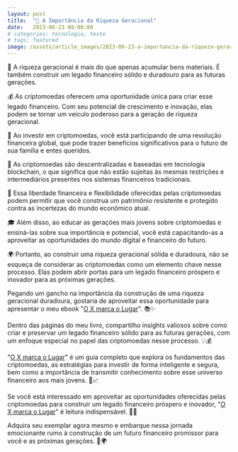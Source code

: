 ```yaml
---
layout: post
title:  "🏦 A Importância da Riqueza Geracional"
date:   2023-06-23 08:00:00
# categories: tecnologia, teste
# tags: featured
image: /assets/article_images/2023-06-23-a-importancia-da-riqueza-geracional/opportunities.jpg
---
```

💎 A riqueza geracional é mais do que apenas acumular bens materiais. É também construir um legado financeiro sólido e duradouro para as futuras gerações.

💰 As criptomoedas oferecem uma oportunidade única para criar esse legado financeiro. Com seu potencial de crescimento e inovação, elas podem se tornar um veículo poderoso para a geração de riqueza geracional.

🚀 Ao investir em criptomoedas, você está participando de uma revolução financeira global, que pode trazer benefícios significativos para o futuro de sua família e entes queridos.

🔗 As criptomoedas são descentralizadas e baseadas em tecnologia blockchain, o que significa que não estão sujeitas às mesmas restrições e intermediários presentes nos sistemas financeiros tradicionais.

💪 Essa liberdade financeira e flexibilidade oferecidas pelas criptomoedas podem permitir que você construa um patrimônio resistente e protegido contra as incertezas do mundo econômico atual.

🎓 Além disso, ao educar as gerações mais jovens sobre criptomoedas e ensiná-las sobre sua importância e potencial, você está capacitando-as a aproveitar as oportunidades do mundo digital e financeiro do futuro.

🌍 Portanto, ao construir uma riqueza geracional sólida e duradoura, não se esqueça de considerar as criptomoedas como um elemento chave nesse processo. Elas podem abrir portas para um legado financeiro próspero e inovador para as próximas gerações.

Pegando um gancho na importância da construção de uma riqueza geracional duradoura, gostaria de aproveitar essa oportunidade para apresentar o meu ebook "[O X marca o Lugar](https://middlex.com.br/andrei/ebook-o-x-marca-o-lugar)". 📚✨

Dentro das páginas do meu livro, compartilho insights valiosos sobre como criar e preservar um legado financeiro sólido para as futuras gerações, com um enfoque especial no papel das criptomoedas nesse processo. 💡💰

"[O X marca o Lugar](https://middlex.com.br/andrei/ebook-o-x-marca-o-lugar)" é um guia completo que explora os fundamentos das criptomoedas, as estratégias para investir de forma inteligente e segura, bem como a importância de transmitir conhecimento sobre esse universo financeiro aos mais jovens. 🔐📈

Se você está interessado em aproveitar as oportunidades oferecidas pelas criptomoedas para construir um legado financeiro próspero e inovador, "[O X marca o Lugar](https://middlex.com.br/andrei/ebook-o-x-marca-o-lugar)" é leitura indispensável. 💪🔗

Adquira seu exemplar agora mesmo e embarque nessa jornada emocionante rumo à construção de um futuro financeiro promissor para você e as próximas gerações. 🚀🌍